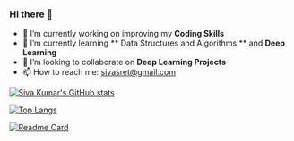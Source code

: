 ### Hi there 👋

- 🔭 I’m currently working on improving my **Coding Skills**
- 🌱 I’m currently learning ** Data Structures and Algorithms ** and **Deep Learning**
- 👯 I’m looking to collaborate on **Deep Learning Projects**
- 📫 How to reach me: sivasret@gmail.com



[![Siva Kumar's GitHub stats](https://github-readme-stats.vercel.app/api?username=Siva2910&show_icons=true&theme=onedark)](https://github.com/Siva2910/github-readme-stats)

[![Top Langs](https://github-readme-stats.vercel.app/api/top-langs/?username=Siva2910&layout=compact&theme=onedark)](https://github.com/Siva2910/github-readme-stats)

[![Readme Card](https://github-readme-stats.vercel.app/api/pin?username=anuraghazra&repo=github-readme-stats&theme=onedark)](https://github.com/Siva2910/github-readme-stats)


